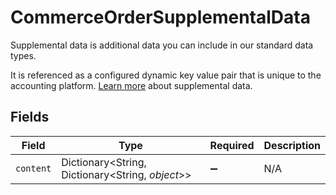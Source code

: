 # CommerceOrderSupplementalData

Supplemental data is additional data you can include in our standard data types. 

It is referenced as a configured dynamic key value pair that is unique to the accounting platform. [Learn more](https://docs.codat.io/using-the-api/additional-data) about supplemental data.


## Fields

| Field                                            | Type                                             | Required                                         | Description                                      |
| ------------------------------------------------ | ------------------------------------------------ | ------------------------------------------------ | ------------------------------------------------ |
| `content`                                        | Dictionary<String, Dictionary<String, *object*>> | :heavy_minus_sign:                               | N/A                                              |